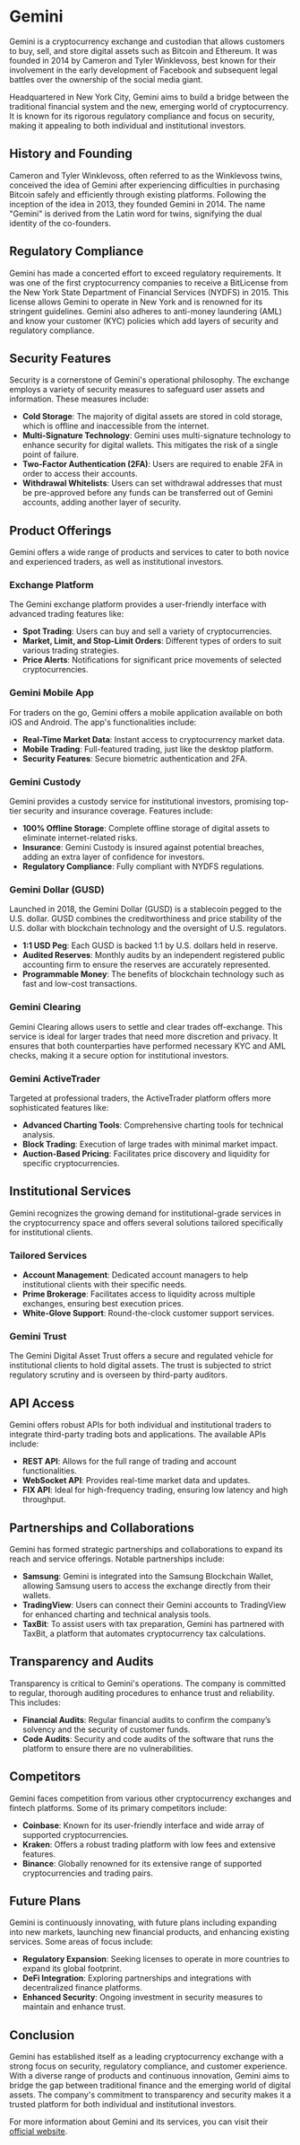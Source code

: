 # Gemini

Gemini is a cryptocurrency exchange and custodian that allows customers to buy, sell, and store digital assets such as Bitcoin and Ethereum. It was founded in 2014 by Cameron and Tyler Winklevoss, best known for their involvement in the early development of Facebook and subsequent legal battles over the ownership of the social media giant. 

Headquartered in New York City, Gemini aims to build a bridge between the traditional financial system and the new, emerging world of cryptocurrency. It is known for its rigorous regulatory compliance and focus on security, making it appealing to both individual and institutional investors.

## History and Founding

Cameron and Tyler Winklevoss, often referred to as the Winklevoss twins, conceived the idea of Gemini after experiencing difficulties in purchasing Bitcoin safely and efficiently through existing platforms. Following the inception of the idea in 2013, they founded Gemini in 2014. The name "Gemini" is derived from the Latin word for twins, signifying the dual identity of the co-founders.

## Regulatory Compliance

Gemini has made a concerted effort to exceed regulatory requirements. It was one of the first cryptocurrency companies to receive a BitLicense from the New York State Department of Financial Services (NYDFS) in 2015. This license allows Gemini to operate in New York and is renowned for its stringent guidelines. Gemini also adheres to anti-money laundering (AML) and know your customer (KYC) policies which add layers of security and regulatory compliance.

## Security Features

Security is a cornerstone of Gemini's operational philosophy. The exchange employs a variety of security measures to safeguard user assets and information. These measures include:

- **Cold Storage**: The majority of digital assets are stored in cold storage, which is offline and inaccessible from the internet.
- **Multi-Signature Technology**: Gemini uses multi-signature technology to enhance security for digital wallets. This mitigates the risk of a single point of failure.
- **Two-Factor Authentication (2FA)**: Users are required to enable 2FA in order to access their accounts.
- **Withdrawal Whitelists**: Users can set withdrawal addresses that must be pre-approved before any funds can be transferred out of Gemini accounts, adding another layer of security.

## Product Offerings

Gemini offers a wide range of products and services to cater to both novice and experienced traders, as well as institutional investors.

### Exchange Platform

The Gemini exchange platform provides a user-friendly interface with advanced trading features like:
- **Spot Trading**: Users can buy and sell a variety of cryptocurrencies.
- **Market, Limit, and Stop-Limit Orders**: Different types of orders to suit various trading strategies.
- **Price Alerts**: Notifications for significant price movements of selected cryptocurrencies.

### Gemini Mobile App

For traders on the go, Gemini offers a mobile application available on both iOS and Android. The app's functionalities include:
- **Real-Time Market Data**: Instant access to cryptocurrency market data.
- **Mobile Trading**: Full-featured trading, just like the desktop platform.
- **Security Features**: Secure biometric authentication and 2FA.

### Gemini Custody

Gemini provides a custody service for institutional investors, promising top-tier security and insurance coverage. Features include:
- **100% Offline Storage**: Complete offline storage of digital assets to eliminate internet-related risks.
- **Insurance**: Gemini Custody is insured against potential breaches, adding an extra layer of confidence for investors.
- **Regulatory Compliance**: Fully compliant with NYDFS regulations.

### Gemini Dollar (GUSD)

Launched in 2018, the Gemini Dollar (GUSD) is a stablecoin pegged to the U.S. dollar. GUSD combines the creditworthiness and price stability of the U.S. dollar with blockchain technology and the oversight of U.S. regulators.

- **1:1 USD Peg**: Each GUSD is backed 1:1 by U.S. dollars held in reserve.
- **Audited Reserves**: Monthly audits by an independent registered public accounting firm to ensure the reserves are accurately represented.
- **Programmable Money**: The benefits of blockchain technology such as fast and low-cost transactions.

### Gemini Clearing

Gemini Clearing allows users to settle and clear trades off-exchange. This service is ideal for larger trades that need more discretion and privacy. It ensures that both counterparties have performed necessary KYC and AML checks, making it a secure option for institutional investors.

### Gemini ActiveTrader

Targeted at professional traders, the ActiveTrader platform offers more sophisticated features like:
- **Advanced Charting Tools**: Comprehensive charting tools for technical analysis.
- **Block Trading**: Execution of large trades with minimal market impact.
- **Auction-Based Pricing**: Facilitates price discovery and liquidity for specific cryptocurrencies.

## Institutional Services

Gemini recognizes the growing demand for institutional-grade services in the cryptocurrency space and offers several solutions tailored specifically for institutional clients. 

### Tailored Services

- **Account Management**: Dedicated account managers to help institutional clients with their specific needs.
- **Prime Brokerage**: Facilitates access to liquidity across multiple exchanges, ensuring best execution prices.
- **White-Glove Support**: Round-the-clock customer support services.

### Gemini Trust

The Gemini Digital Asset Trust offers a secure and regulated vehicle for institutional clients to hold digital assets. The trust is subjected to strict regulatory scrutiny and is overseen by third-party auditors.

## API Access

Gemini offers robust APIs for both individual and institutional traders to integrate third-party trading bots and applications. The available APIs include:
- **REST API**: Allows for the full range of trading and account functionalities.
- **WebSocket API**: Provides real-time market data and updates.
- **FIX API**: Ideal for high-frequency trading, ensuring low latency and high throughput.

## Partnerships and Collaborations

Gemini has formed strategic partnerships and collaborations to expand its reach and service offerings. Notable partnerships include:
- **Samsung**: Gemini is integrated into the Samsung Blockchain Wallet, allowing Samsung users to access the exchange directly from their wallets.
- **TradingView**: Users can connect their Gemini accounts to TradingView for enhanced charting and technical analysis tools.
- **TaxBit**: To assist users with tax preparation, Gemini has partnered with TaxBit, a platform that automates cryptocurrency tax calculations.

## Transparency and Audits

Transparency is critical to Gemini's operations. The company is committed to regular, thorough auditing procedures to enhance trust and reliability. This includes:
- **Financial Audits**: Regular financial audits to confirm the company’s solvency and the security of customer funds.
- **Code Audits**: Security and code audits of the software that runs the platform to ensure there are no vulnerabilities.

## Competitors

Gemini faces competition from various other cryptocurrency exchanges and fintech platforms. Some of its primary competitors include:
- **Coinbase**: Known for its user-friendly interface and wide array of supported cryptocurrencies.
- **Kraken**: Offers a robust trading platform with low fees and extensive features.
- **Binance**: Globally renowned for its extensive range of supported cryptocurrencies and trading pairs.

## Future Plans

Gemini is continuously innovating, with future plans including expanding into new markets, launching new financial products, and enhancing existing services. Some areas of focus include:
- **Regulatory Expansion**: Seeking licenses to operate in more countries to expand its global footprint.
- **DeFi Integration**: Exploring partnerships and integrations with decentralized finance platforms.
- **Enhanced Security**: Ongoing investment in security measures to maintain and enhance trust.

## Conclusion

Gemini has established itself as a leading cryptocurrency exchange with a strong focus on security, regulatory compliance, and customer experience. With a diverse range of products and continuous innovation, Gemini aims to bridge the gap between traditional finance and the emerging world of digital assets. The company's commitment to transparency and security makes it a trusted platform for both individual and institutional investors. 

For more information about Gemini and its services, you can visit their [official website](https://www.gemini.com/).